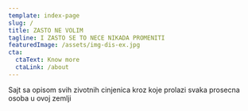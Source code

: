 ```yaml
---
template: index-page
slug: /
title: ZASTO NE VOLIM
tagline: I ZASTO SE TO NECE NIKADA PROMENITI
featuredImage: /assets/img-dis-ex.jpg
cta:
  ctaText: Know more
  ctaLink: /about
---
```

<!--StartFragment-->

Sajt sa opisom svih zivotnih cinjenica kroz koje prolazi svaka prosecna osoba u ovoj zemlji

<!--EndFragment-->